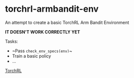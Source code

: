 # torchrl-armbandit-env
An attempt to create a basic TorchRL Arm Bandit Environment

**IT DOESN'T WORK CORRECTLY YET**

Tasks:
- ~Pass `check_env_specs(env)`~
- Train a basic policy
- ...

[TorchRL](https://pytorch.org/rl/)
